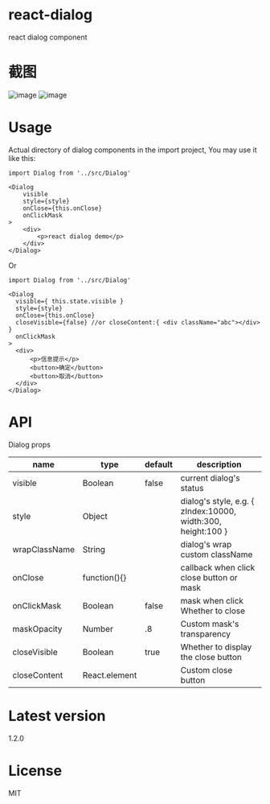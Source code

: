 # react-dialog
react dialog component

# 截图
![image](https://github.com/yongbingz/react-dialog/blob/master/demo/screenshot/1.png)
![image](https://github.com/yongbingz/react-dialog/blob/master/demo/screenshot/2.png)

# Usage
Actual directory of dialog components in the import project, You may use it like this:

```
import Dialog from '../src/Dialog'

<Dialog
	visible
	style={style} 
	onClose={this.onClose}
	onClickMask
>
	<div>
		<p>react dialog demo</p>
	</div>
</Dialog>

```

Or

```
import Dialog from '../src/Dialog'

<Dialog
  visible={ this.state.visible }
  style={style} 
  onClose={this.onClose}
  closeVisible={false} //or closeContent:{ <div className="abc"></div> }
  onClickMask
>
  <div>
      <p>信息提示</p>
      <button>确定</button>
      <button>取消</button>
  </div>
</Dialog>

```


# API
Dialog props
<table>
    <thead>
    <tr>
        <th>name</th>
        <th>type</th>
        <th>default</th>
        <th>description</th>
    </tr>
    </thead>
    <tbody>
        <tr>
          <td>visible</td>
          <td>Boolean</td>
          <td>false</td>
          <td>current dialog's status</td>
        </tr>
        <tr>
          <td>style</td>
          <td>Object</td>
          <td></td>
          <td>dialog's style, e.g. { zIndex:10000, width:300, height:100 }</td>
        </tr>
        <tr>
          <td>wrapClassName</td>
          <td>String</td>
          <td></td>
          <td>dialog's wrap custom className</td>
        </tr>
        <tr>
          <td>onClose</td>
          <td>function(){}</td>
          <td></td>
          <td>callback when click close button or mask</td>
        </tr>
         <tr>
          <td>onClickMask</td>
          <td>Boolean</td>
          <td>false</td>
          <td>mask when click Whether to close </td>
        </tr>
        <tr>
          <td>maskOpacity</td>
          <td>Number</td>
          <td>.8</td>
          <td>Custom mask's transparency </td>
        </tr>
        <tr>
          <td>closeVisible</td>
          <td>Boolean</td>
          <td>true</td>
          <td>Whether to display the close button </td>
        </tr>
        <tr>
          <td>closeContent</td>
          <td>React.element</td>
          <td></td>
          <td>Custom close button </td>
        </tr>
    </tbody>
</table>

# Latest version
1.2.0

# License
MIT

